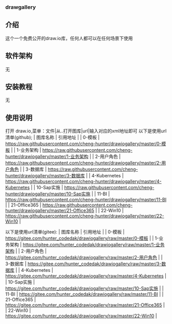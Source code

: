 ### drawgallery
## 介绍
这个一个免费公开的draw.io库，任何人都可以在任何场景下使用

## 软件架构
无

## 安装教程
无

## 使用说明
打开 draw.io,菜单：文件|从..打开图库|url|输入对应的xml地址即可
以下是使用url清单(github);
| 图库名称       | 引用地址                                                                             |
| 0-模板         | https://raw.githubusercontent.com/cheng-hunter/drawiogallery/master/0-模板           |
| 1-业务架构     | https://raw.githubusercontent.com/cheng-hunter/drawiogallery/master/1-业务架构       |
| 2-用户角色     | https://raw.githubusercontent.com/cheng-hunter/drawiogallery/master/2-用户角色       |
| 3-数据库       | https://raw.githubusercontent.com/cheng-hunter/drawiogallery/master/3-数据库         |
| 4-Kubernetes   | https://raw.githubusercontent.com/cheng-hunter/drawiogallery/master/4-Kubernetes     |
| 10-Sap实施     | https://raw.githubusercontent.com/cheng-hunter/drawiogallery/master/10-Sap实施       |
| 11-BI          | https://raw.githubusercontent.com/cheng-hunter/drawiogallery/master/11-BI            |
| 21-Office365   | https://raw.githubusercontent.com/cheng-hunter/drawiogallery/master/21-Office365     |
| 22-Win10       | https://raw.githubusercontent.com/cheng-hunter/drawiogallery/master/22-Win10         |



以下是使用url清单(gitee):
| 图库名称       | 引用地址                                                                   |
| 0-模板         | https://gitee.com/hunter_codedak/drawiogallery/raw/master/0-模板           |
| 1-业务架构     | https://gitee.com/hunter_codedak/drawiogallery/raw/master/1-业务架构       |
| 2-用户角色     | https://gitee.com/hunter_codedak/drawiogallery/raw/master/2-用户角色       |
| 3-数据库       | https://gitee.com/hunter_codedak/drawiogallery/raw/master/3-数据库         |
| 4-Kubernetes   | https://gitee.com/hunter_codedak/drawiogallery/raw/master/4-Kubernetes     |
| 10-Sap实施     | https://gitee.com/hunter_codedak/drawiogallery/raw/master/10-Sap实施       |
| 11-BI          | https://gitee.com/hunter_codedak/drawiogallery/raw/master/11-BI            |
| 21-Office365   | https://gitee.com/hunter_codedak/drawiogallery/raw/master/21-Office365     |
| 22-Win10       | https://gitee.com/hunter_codedak/drawiogallery/raw/master/22-Win10         |
